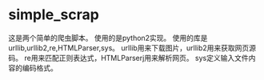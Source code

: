# simple_scrap
这是两个简单的爬虫脚本。
使用的是python2实现。
使用的库是urllib,urllib2,re,HTMLParser,sys。
urllib用来下载图片，urllib2用来获取网页源码。
re用来匹配正则表达式，HTMLParserj用来解析网页。
sys定义输入文件内容的编码格式。
